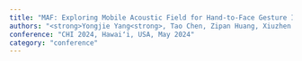 ```yaml
---
title: "MAF: Exploring Mobile Acoustic Field for Hand-to-Face Gesture Interactions"
authors: "<strong>Yongjie Yang<strong>, Tao Chen, Zipan Huang, Xiuzhen Guo, Longfei Shangguan"
conference: "CHI 2024, Hawaiʻi, USA, May 2024"
category: "conference"
---
```

